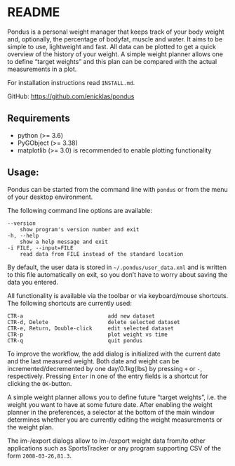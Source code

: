 # README

Pondus is a personal weight manager that keeps track of your body weight
and, optionally, the percentage of bodyfat, muscle and water. It aims to
be simple to use, lightweight and fast. All data can be plotted to get a
quick overview of the history of your weight. A simple weight planner
allows one to define “target weights” and this plan can be compared with
the actual measurements in a plot.

For installation instructions read `INSTALL.md`.

GitHub: <https://github.com/enicklas/pondus>

## Requirements

- python (>= 3.6)
- PyGObject (>= 3.38)
- matplotlib (>= 3.0) is recommended to enable plotting functionality

## Usage:

Pondus can be started from the command line with `pondus` or from the
menu of your desktop environment.

The following command line options are available:

    --version
        show program's version number and exit
    -h, --help
        show a help message and exit
    -i FILE, --input=FILE
        read data from FILE instead of the standard location

By default, the user data is stored in `~/.pondus/user_data.xml` and is
written to this file automatically on exit, so you don’t have to worry
about saving the data you entered.

All functionality is available via the toolbar or via keyboard/mouse
shortcuts. The following shortcuts are currently used:

    CTR-a                           add new dataset
    CTR-d, Delete                   delete selected dataset
    CTR-e, Return, Double-click     edit selected dataset
    CTR-p                           plot weight vs time
    CTR-q                           quit pondus

To improve the workflow, the add dialog is initialized with the current
date and the last measured weight. Both date and weight can be
incremented/decremented by one day/0.1kg(lbs) by pressing `+` or `-`,
respectively. Pressing `Enter` in one of the entry fields is a shortcut
for clicking the `OK`-button.

A simple weight planner allows you to define future “target weights”,
i.e. the weight you want to have at some future date. After enabling the
weight planner in the preferences, a selector at the bottom of the main
window determines whether you are currently editing the weight
measurements or the weight plan.

The im-/export dialogs allow to im-/export weight data from/to other
applications such as SportsTracker or any program supporting CSV of the
form `2008-03-26,81.3`.
